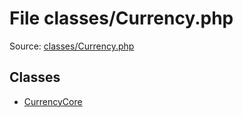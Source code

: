 File classes/Currency.php
=========

Source: [classes/Currency.php](https://github.com/PrestaShop/PrestaShop/blob/1.5.3.1/classes/Currency.php)


Classes
-------

* [CurrencyCore](class.CurrencyCore.md)

